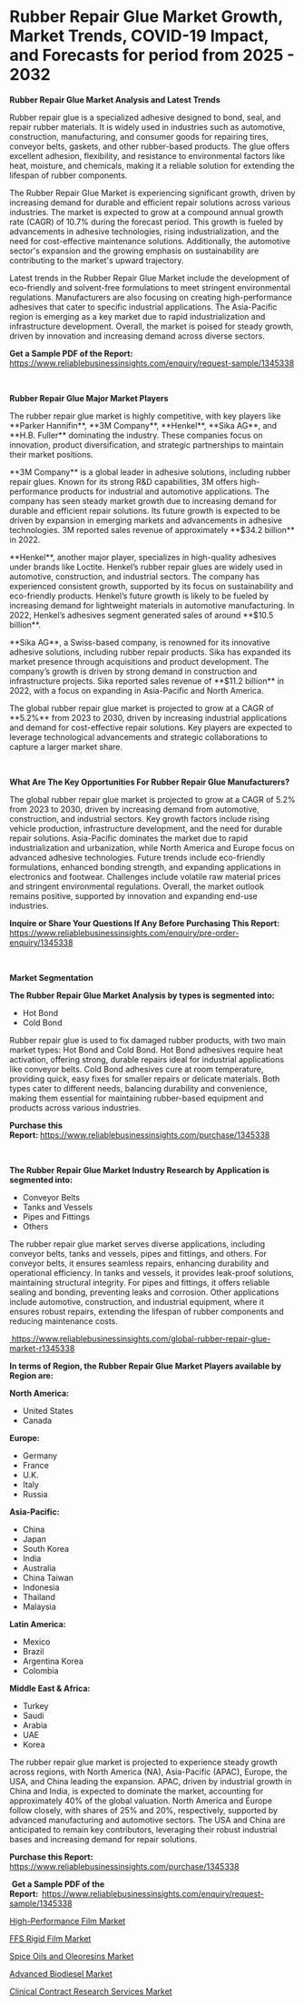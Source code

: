<p><h1>Rubber Repair Glue Market Growth, Market Trends, COVID-19 Impact, and Forecasts for period from 2025 - 2032</h1></p><p><strong>Rubber Repair Glue Market Analysis and Latest Trends</strong></p>
<p><p>Rubber repair glue is a specialized adhesive designed to bond, seal, and repair rubber materials. It is widely used in industries such as automotive, construction, manufacturing, and consumer goods for repairing tires, conveyor belts, gaskets, and other rubber-based products. The glue offers excellent adhesion, flexibility, and resistance to environmental factors like heat, moisture, and chemicals, making it a reliable solution for extending the lifespan of rubber components.</p><p>The Rubber Repair Glue Market is experiencing significant growth, driven by increasing demand for durable and efficient repair solutions across various industries. The market is expected to grow at a compound annual growth rate (CAGR) of 10.7% during the forecast period. This growth is fueled by advancements in adhesive technologies, rising industrialization, and the need for cost-effective maintenance solutions. Additionally, the automotive sector's expansion and the growing emphasis on sustainability are contributing to the market's upward trajectory.</p><p>Latest trends in the Rubber Repair Glue Market include the development of eco-friendly and solvent-free formulations to meet stringent environmental regulations. Manufacturers are also focusing on creating high-performance adhesives that cater to specific industrial applications. The Asia-Pacific region is emerging as a key market due to rapid industrialization and infrastructure development. Overall, the market is poised for steady growth, driven by innovation and increasing demand across diverse sectors.</p></p>
<p><strong>Get a Sample PDF of the Report:&nbsp;</strong> <a href="https://www.reliablebusinessinsights.com/enquiry/request-sample/1345338?utm_campaign=1113&utm_medium=2&utm_source=Github&utm_content=ia&utm_term=26012025&utm_id=rubber-repair-glue">https://www.reliablebusinessinsights.com/enquiry/request-sample/1345338</a></p>
<p>&nbsp;</p>
<p><strong>Rubber Repair Glue Major Market Players</strong></p>
<p><p>The rubber repair glue market is highly competitive, with key players like **Parker Hannifin**, **3M Company**, **Henkel**, **Sika AG**, and **H.B. Fuller** dominating the industry. These companies focus on innovation, product diversification, and strategic partnerships to maintain their market positions.</p><p>**3M Company** is a global leader in adhesive solutions, including rubber repair glues. Known for its strong R&D capabilities, 3M offers high-performance products for industrial and automotive applications. The company has seen steady market growth due to increasing demand for durable and efficient repair solutions. Its future growth is expected to be driven by expansion in emerging markets and advancements in adhesive technologies. 3M reported sales revenue of approximately **$34.2 billion** in 2022.</p><p>**Henkel**, another major player, specializes in high-quality adhesives under brands like Loctite. Henkel’s rubber repair glues are widely used in automotive, construction, and industrial sectors. The company has experienced consistent growth, supported by its focus on sustainability and eco-friendly products. Henkel’s future growth is likely to be fueled by increasing demand for lightweight materials in automotive manufacturing. In 2022, Henkel’s adhesives segment generated sales of around **$10.5 billion**.</p><p>**Sika AG**, a Swiss-based company, is renowned for its innovative adhesive solutions, including rubber repair products. Sika has expanded its market presence through acquisitions and product development. The company’s growth is driven by strong demand in construction and infrastructure projects. Sika reported sales revenue of **$11.2 billion** in 2022, with a focus on expanding in Asia-Pacific and North America.</p><p>The global rubber repair glue market is projected to grow at a CAGR of **5.2%** from 2023 to 2030, driven by increasing industrial applications and demand for cost-effective repair solutions. Key players are expected to leverage technological advancements and strategic collaborations to capture a larger market share.</p></p>
<p>&nbsp;</p>
<p><strong>What Are The Key Opportunities For Rubber Repair Glue Manufacturers?</strong></p>
<p><p>The global rubber repair glue market is projected to grow at a CAGR of 5.2% from 2023 to 2030, driven by increasing demand from automotive, construction, and industrial sectors. Key growth factors include rising vehicle production, infrastructure development, and the need for durable repair solutions. Asia-Pacific dominates the market due to rapid industrialization and urbanization, while North America and Europe focus on advanced adhesive technologies. Future trends include eco-friendly formulations, enhanced bonding strength, and expanding applications in electronics and footwear. Challenges include volatile raw material prices and stringent environmental regulations. Overall, the market outlook remains positive, supported by innovation and expanding end-use industries.</p></p>
<p><strong>Inquire or Share Your Questions If Any Before Purchasing This Report:</strong> <a href="https://www.reliablebusinessinsights.com/enquiry/pre-order-enquiry/1345338?utm_campaign=1113&utm_medium=2&utm_source=Github&utm_content=ia&utm_term=26012025&utm_id=rubber-repair-glue">https://www.reliablebusinessinsights.com/enquiry/pre-order-enquiry/1345338</a></p>
<p>&nbsp;</p>
<p><strong>Market Segmentation</strong></p>
<p><strong>The Rubber Repair Glue Market Analysis by types is segmented into:</strong></p>
<p><ul><li>Hot Bond</li><li>Cold Bond</li></ul></p>
<p><p>Rubber repair glue is used to fix damaged rubber products, with two main market types: Hot Bond and Cold Bond. Hot Bond adhesives require heat activation, offering strong, durable repairs ideal for industrial applications like conveyor belts. Cold Bond adhesives cure at room temperature, providing quick, easy fixes for smaller repairs or delicate materials. Both types cater to different needs, balancing durability and convenience, making them essential for maintaining rubber-based equipment and products across various industries.</p></p>
<p><strong>Purchase this Report:&nbsp;</strong><a href="https://www.reliablebusinessinsights.com/purchase/1345338?utm_campaign=1113&utm_medium=2&utm_source=Github&utm_content=ia&utm_term=26012025&utm_id=rubber-repair-glue">https://www.reliablebusinessinsights.com/purchase/1345338</a></p>
<p>&nbsp;</p>
<p><strong>The Rubber Repair Glue Market Industry Research by Application is segmented into:</strong></p>
<p><ul><li>Conveyor Belts</li><li>Tanks and Vessels</li><li>Pipes and Fittings</li><li>Others</li></ul></p>
<p><p>The rubber repair glue market serves diverse applications, including conveyor belts, tanks and vessels, pipes and fittings, and others. For conveyor belts, it ensures seamless repairs, enhancing durability and operational efficiency. In tanks and vessels, it provides leak-proof solutions, maintaining structural integrity. For pipes and fittings, it offers reliable sealing and bonding, preventing leaks and corrosion. Other applications include automotive, construction, and industrial equipment, where it ensures robust repairs, extending the lifespan of rubber components and reducing maintenance costs.</p></p>
<p><a href="https://www.reliablebusinessinsights.com/global-rubber-repair-glue-market-r1345338?utm_campaign=1113&utm_medium=2&utm_source=Github&utm_content=ia&utm_term=26012025&utm_id=rubber-repair-glue">&nbsp;https://www.reliablebusinessinsights.com/global-rubber-repair-glue-market-r1345338</a></p>
<p><strong>In terms of Region, the Rubber Repair Glue Market Players available by Region are:</strong></p>
<p>
    <p> <strong> North America: </strong>
        <ul>
            <li>United States</li>
            <li>Canada</li>
        </ul>
        </p> 
    <p> <strong> Europe: </strong>
        <ul>
            <li>Germany</li>
            <li>France</li>
            <li>U.K.</li>
            <li>Italy</li>
            <li>Russia</li>
        </ul>
        </p> 
    <p> <strong> Asia-Pacific: </strong>
        <ul>
            <li>China</li>
            <li>Japan</li>
            <li>South Korea</li>
            <li>India</li>
            <li>Australia</li>
            <li>China Taiwan</li>
            <li>Indonesia</li>
            <li>Thailand</li>
            <li>Malaysia</li>
        </ul>
        </p> 
    <p> <strong> Latin America: </strong>
        <ul>
            <li>Mexico</li>
            <li>Brazil</li>
            <li>Argentina Korea</li>
            <li>Colombia</li>
        </ul>
        </p> 
    <p> <strong> Middle East & Africa: </strong>
        <ul>
            <li>Turkey</li>
            <li>Saudi</li>
            <li>Arabia</li>
            <li>UAE</li>
            <li>Korea</li>
        </ul>
    </p>
    </p>
<p><p>The rubber repair glue market is projected to experience steady growth across regions, with North America (NA), Asia-Pacific (APAC), Europe, the USA, and China leading the expansion. APAC, driven by industrial growth in China and India, is expected to dominate the market, accounting for approximately 40% of the global valuation. North America and Europe follow closely, with shares of 25% and 20%, respectively, supported by advanced manufacturing and automotive sectors. The USA and China are anticipated to remain key contributors, leveraging their robust industrial bases and increasing demand for repair solutions.</p></p>
<p><strong>Purchase this Report: </strong><a href="https://www.reliablebusinessinsights.com/purchase/1345338?utm_campaign=1113&utm_medium=2&utm_source=Github&utm_content=ia&utm_term=26012025&utm_id=rubber-repair-glue">https://www.reliablebusinessinsights.com/purchase/1345338</a></p>
<p>&nbsp;<strong>Get a Sample PDF of the Report:&nbsp;&nbsp;</strong><a href="https://www.reliablebusinessinsights.com/enquiry/request-sample/1345338?utm_campaign=1113&utm_medium=2&utm_source=Github&utm_content=ia&utm_term=26012025&utm_id=rubber-repair-glue">https://www.reliablebusinessinsights.com/enquiry/request-sample/1345338</a></p>
<p><strong></strong></p>
<p><p><a href="https://www.linkedin.com/pulse/high-performance-film-market-size-share-analysis-for2025-h1ulc?utm_campaign=1113&utm_medium=2&utm_source=Github&utm_content=ia&utm_term=26012025&utm_id=rubber-repair-glue">High-Performance Film Market</a></p><p><a href="https://www.linkedin.com/pulse/global-ffs-rigid-film-nexus-sector-confluences-regional-catalysts-hqiaf?utm_campaign=1113&utm_medium=2&utm_source=Github&utm_content=ia&utm_term=26012025&utm_id=rubber-repair-glue">FFS Rigid Film Market</a></p><p><a href="https://github.com/yankimber90yankim/Market-Research-Report-List-1/blob/main/spice-oils-and-oleoresins-market.md?utm_campaign=1113&utm_medium=2&utm_source=Github&utm_content=ia&utm_term=26012025&utm_id=rubber-repair-glue">Spice Oils and Oleoresins Market</a></p><p><a href="https://github.com/princessbartram3/Market-Research-Report-List-1/blob/main/advanced-biodiesel-market.md?utm_campaign=1113&utm_medium=2&utm_source=Github&utm_content=ia&utm_term=26012025&utm_id=rubber-repair-glue">Advanced Biodiesel Market</a></p><p><a href="https://www.linkedin.com/pulse/global-regional-expansion-clinical-contract-research-services-txywe?utm_campaign=1113&utm_medium=2&utm_source=Github&utm_content=ia&utm_term=26012025&utm_id=rubber-repair-glue">Clinical Contract Research Services Market</a></p></p>